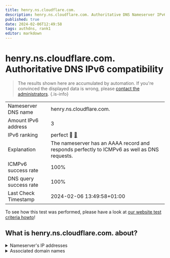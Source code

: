 ```yaml
---
title: henry.ns.cloudflare.com.
description: henry.ns.cloudflare.com. Authoritative DNS Nameserver IPv6 compatibility
published: true
date: 2024-02-06T12:49:58
tags: authdns, rank1
editor: markdown
---
```


# henry.ns.cloudflare.com. Authoritative DNS IPv6 compatibility

> The results shown here are accumulated by automation. If you're convinced the displayed data is wrong, please [contact the administrators](/howto/chat). 
{.is-info}




|   |   |
| - | - |
| Nameserver DNS name | henry.ns.cloudflare.com.
| Amount IPv6 address | 3
| IPv6 ranking | perfect :1st_place_medal: [🔗](/howto/ranking) |
| Explanation | The nameserver has an AAAA record and responds perfectly to ICMPv6 as well as DNS requests. |
| ICMPv6 success rate | 100%|
| DNS query success rate | 100% |
| Last Check Timestamp | 2024-02-06 13:49:58+01:00 |

To see how this test was performed, please have a look at [our website test criteria howto](/howto/testcriteria/authdns)!


## What is henry.ns.cloudflare.com. about?




<details>
<summary>Nameserver's IP addresses</summary>

2a06:98c1:50::ac40:21b0

2606:4700:58::adf5:3bb0

2803:f800:50::6ca2:c1b0

</details>



<details>
<summary>Associated domain names</summary>

numpy.org

pandas.pydata.org

</details>

